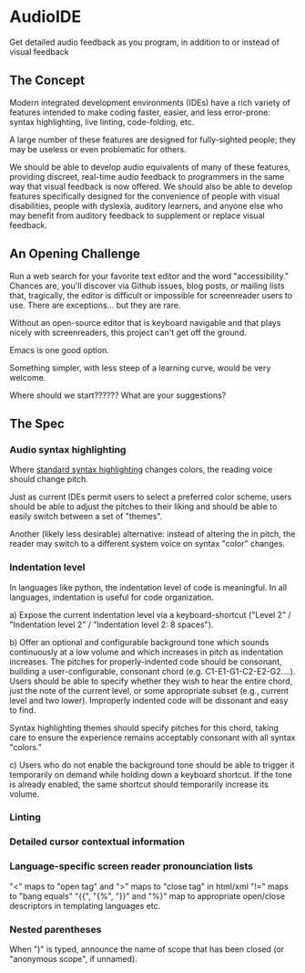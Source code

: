 # AudioIDE
Get detailed audio feedback as you program, in addition to or instead of visual feedback

## The Concept
Modern integrated development environments (IDEs) have a rich variety of features intended to make coding faster, easier, and less error-prone: syntax highlighting, live linting, code-folding, etc. 

A large number of these features are designed for fully-sighted people; they may be useless or even problematic for others.

We should be able to develop audio equivalents of many of these features, providing discreet, real-time audio feedback to programmers in the same way that visual feedback is now offered. We should also be able to develop features specifically designed for the convenience of people with visual disabilities, people with dyslexia, auditory learners, and anyone else who may benefit from auditory feedback to supplement or replace visual feedback.

## An Opening Challenge
Run a web search for your favorite text editor and the word "accessibility." Chances are, you'll discover via Github issues, blog posts, or mailing lists that, tragically, the editor is difficult or impossible for screenreader users to use. There are exceptions... but they are rare.

Without an open-source editor that is keyboard navigable and that plays nicely with screenreaders, this project can't get off the ground.

Emacs is one good option.

Something simpler, with less steep of a learning curve, would be very welcome.

Where should we start?????? What are your suggestions?

## The Spec

### Audio syntax highlighting

Where [standard syntax highlighting](https://en.wikipedia.org/wiki/Syntax_highlighting) changes colors, the reading voice should change pitch. 

Just as current IDEs permit users to select a preferred color scheme, users should be able to adjust the pitches to their liking and should be able to easily switch between a set of "themes".

Another (likely less desirable) alternative: instead of altering the in pitch, the reader may switch to a different system voice on syntax "color" changes. 

### Indentation level

In languages like python, the indentation level of code is meaningful. In all languages, indentation is useful for code organization.

a) Expose the current indentation level via a keyboard-shortcut ("Level 2" / "Indentation level 2" / "Indentation level 2: 8 spaces").

b) Offer an optional and configurable background tone which sounds continuously at a low volume and which increases in pitch as indentation increases. The pitches for properly-indented code should be consonant, building a user-configurable, consonant chord (e.g. C1-E1-G1-C2-E2-G2....). Users should be able to specify whether they wish to hear the entire chord, just the note of the current level, or some appropriate subset (e.g., current level and two lower). Improperly indented code will be dissonant and easy to find. 

  Syntax highlighting themes should specify pitches for this chord, taking care to ensure the experience remains acceptably consonant with all syntax "colors."

c) Users who do not enable the background tone should be able to trigger it temporarily on demand while holding down a keyboard shortcut. If the tone is already enabled, the same shortcut should temporarily increase its volume.

### Linting

### Detailed cursor contextual information

### Language-specific screen reader pronounciation lists

"<" maps to "open tag" and ">" maps to "close tag" in html/xml 
"!=" maps to "bang equals"
"{{", "{%", "}}" and "%}" map to appropriate open/close descriptors in templating languages
etc.

### Nested parentheses
When ")" is typed, announce the name of scope that has been closed (or "anonymous scope", if unnamed).

